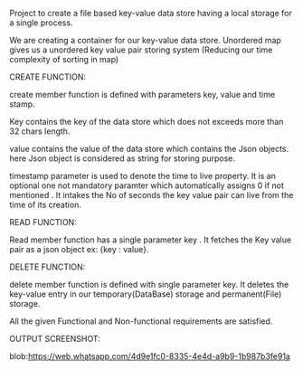 Project to create a file based key-value data store having a local storage for a single process.

We are creating a container for our key-value data store. Unordered map gives us a unordered key value pair storing system (Reducing our time complexity of sorting in map)

CREATE FUNCTION:

create member function is defined with parameters key, value and time stamp.

Key contains the key of the data store which does not exceeds more than 32 chars length.

value contains the value of the data store which contains the Json objects. here Json object is considered as string for storing purpose.

timestamp parameter is used to denote the time to live property. It is an optional one not mandatory paramter which automatically assigns 0 if not mentioned . It intakes the No of seconds the key value pair can live from the time of its creation.

READ FUNCTION:

Read member function has a single parameter key . It fetches the Key value pair as a json object ex: {key : value}.

DELETE FUNCTION:

delete member function is defined with single parameter key. It deletes the key-value entry in our temporary(DataBase) storage and permanent(File) storage. 

All the given Functional and Non-functional requirements are satisfied.

OUTPUT SCREENSHOT:

blob:https://web.whatsapp.com/4d9e1fc0-8335-4e4d-a9b9-1b987b3fe91a



